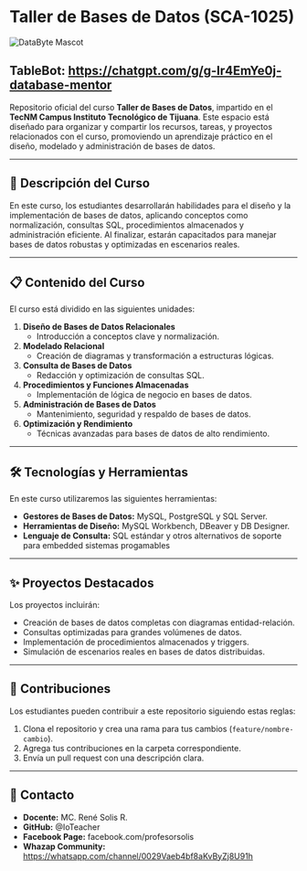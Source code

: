 

# Taller de Bases de Datos (SCA-1025)  

![DataByte Mascot](https://github.com/user-attachments/assets/d824217e-5b95-4071-a18a-6318cc256bcd)

TableBot: https://chatgpt.com/g/g-Ir4EmYe0j-database-mentor
---

Repositorio oficial del curso **Taller de Bases de Datos**, impartido en el **TecNM Campus Instituto Tecnológico de Tijuana**. Este espacio está diseñado para organizar y compartir los recursos, tareas, y proyectos relacionados con el curso, promoviendo un aprendizaje práctico en el diseño, modelado y administración de bases de datos.

---

## 🌟 **Descripción del Curso**
En este curso, los estudiantes desarrollarán habilidades para el diseño y la implementación de bases de datos, aplicando conceptos como normalización, consultas SQL, procedimientos almacenados y administración eficiente. Al finalizar, estarán capacitados para manejar bases de datos robustas y optimizadas en escenarios reales.

---

## 📋 **Contenido del Curso**
El curso está dividido en las siguientes unidades:  
1. **Diseño de Bases de Datos Relacionales**  
   - Introducción a conceptos clave y normalización.  
2. **Modelado Relacional**  
   - Creación de diagramas y transformación a estructuras lógicas.  
3. **Consulta de Bases de Datos**  
   - Redacción y optimización de consultas SQL.  
4. **Procedimientos y Funciones Almacenadas**  
   - Implementación de lógica de negocio en bases de datos.  
5. **Administración de Bases de Datos**  
   - Mantenimiento, seguridad y respaldo de bases de datos.  
6. **Optimización y Rendimiento**  
   - Técnicas avanzadas para bases de datos de alto rendimiento.  

---

## 🛠️ **Tecnologías y Herramientas**
En este curso utilizaremos las siguientes herramientas:  
- **Gestores de Bases de Datos:** MySQL, PostgreSQL y SQL Server.  
- **Herramientas de Diseño:** MySQL Workbench, DBeaver y DB Designer.  
- **Lenguaje de Consulta:** SQL estándar y otros alternativos de soporte para embedded sistemas progamables

---

## ✨ **Proyectos Destacados**
Los proyectos incluirán:  
- Creación de bases de datos completas con diagramas entidad-relación.  
- Consultas optimizadas para grandes volúmenes de datos.  
- Implementación de procedimientos almacenados y triggers.  
- Simulación de escenarios reales en bases de datos distribuidas.

---

## 🤝 **Contribuciones**
Los estudiantes pueden contribuir a este repositorio siguiendo estas reglas:  
1. Clona el repositorio y crea una rama para tus cambios (`feature/nombre-cambio`).  
2. Agrega tus contribuciones en la carpeta correspondiente.  
3. Envía un pull request con una descripción clara.  


---
## 📧 **Contacto**
- **Docente:** MC. René Solis R.
- **GitHub:** @IoTeacher
- **Facebook Page:** facebook.com/profesorsolis
- **Whazap Community:** https://whatsapp.com/channel/0029Vaeb4bf8aKvByZj8U91h






